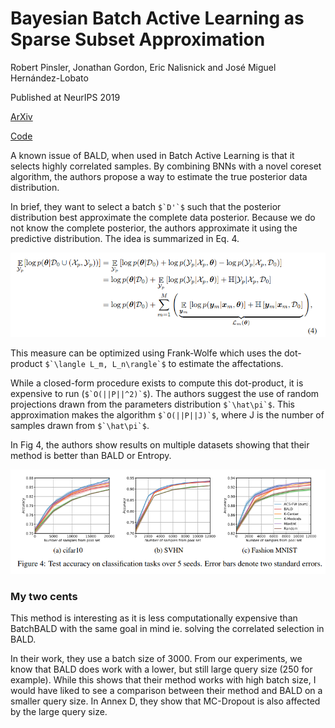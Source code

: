 # Bayesian Batch Active Learning as Sparse Subset Approximation

Robert Pinsler, Jonathan Gordon, Eric Nalisnick and José Miguel Hernández-Lobato

Published at NeurIPS 2019

[ArXiv](https://arxiv.org/pdf/1908.02144.pdf)

[Code](https://github.com/rpinsler/active-bayesian-coresets)

A known issue of BALD, when used in Batch Active Learning is that it selects highly correlated samples.
By combining BNNs with a novel coreset algorithm, the authors propose a way to estimate the true posterior data distribution.

In brief, they want to select a batch ``$`D'`$`` such that the posterior distribution best approximate the complete data posterior.
 Because we do not know the complete posterior, the authors approximate it using the predictive distribution. The idea is summarized in Eq. 4.

![](../images/sparse_selection/eq4.png)

This measure can be optimized using Frank-Wolfe which uses the dot-product ``$`\langle L_m, L_n\rangle`$`` to estimate the affectations.

While a closed-form procedure exists to compute this dot-product, it is expensive to run (``$`O(||P||^2)`$``).
The authors suggest the use of random projections drawn from the parameters distribution ``$`\hat\pi`$``.
This approximation makes the algorithm ``$`O(||P||J)`$``, where J is the number of samples drawn from ``$`\hat\pi`$``. 



In Fig 4, the authors show results on multiple datasets showing that their method is better than BALD or Entropy. 

![](../images/sparse_selection/fig4.png)



### My two cents

This method is interesting as it is less computationally expensive than BatchBALD with the same goal in mind ie. solving the correlated selection in BALD.

In their work, they use a batch size of 3000. From our experiments, we know that BALD does work with a lower, but still large query size (250 for example).
While this shows that their method works with high batch size, I would have liked to see a comparison between their method and BALD on a smaller query size.
In Annex D, they show that MC-Dropout is also affected by the large query size.

